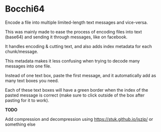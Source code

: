 # Bocchi64

Encode a file into multiple limited-length text messages and vice-versa.

This was mainly made to ease the process of encoding files into text (base64) and sending it through messages, like on facebook.

It handles encoding & cutting text, and also adds index metadata for each chunk/message.

This metadata makes it less confusing when trying to decode many messages into one file.

Instead of one text box, paste the first message, and it automatically add as many text boxes you need.

Each of these text boxes will have a green border when the index of the pasted message is correct (make sure to click outside of the box after pasting for it to work).

**TODO**

Add compression and decompression using https://stuk.github.io/jszip/ or something else

